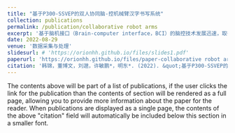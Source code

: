 ```yaml
---
title: "基于P300-SSVEP的双人协同脑-控机械臂汉字书写系统"
collection: publications
permalink: /publication/collaborative robot arms
excerpt: '基于脑机接口（Brain-computer interface，BCI）的脑控技术发展迅速，取得较大进展。然而，现有研究多采用单人脑控方式，存在执行效率低、可控自由度低的问题，难以满足复杂条件下的操控任务需求。针对此问题，本文采用时-频-相混合编码的视图脑机交互方法，设计双人协同策略，通过解码P300和稳态视觉诱发电位（Steady-state visual evoked potential，SSVEP）脑电特征，开发了108指令的双人协同脑控机械臂系统，实现双人同时对汉字一笔一划的书写。8名被试在线平均正确率为87.92%，平均在线信息传输速率（Information transfer rate，ITR）为66.00b/min。该系统扩展了BCI信息交互方式，初步验证了协同BCI操控机械臂的可行性和有效性，为协同BCI提供了技术支撑。相关研究工作以第一作者身份发表在中文期刊数据采集与处理。'
date: 2022-08-29
venue: '数据采集与处理'
slidesurl: # 'https://orionhh.github.io/files/slides1.pdf'
paperurl: 'https://orionhh.github.io/files/paper-collaborative robot arms.pdf'
citation: '韩锦，董博文，刘邈，许敏鹏*，明东*. (2022). &quot;基于P300-SSVEP的双人协同脑-控机械臂汉字书写系统.&quot; <i>数据采集与处理</i>. 37 (6): 1401-1411. (中文核心，CSCD: 7358130).'
---
```


The contents above will be part of a list of publications, if the user clicks the link for the publication than the contents of section will be rendered as a full page, allowing you to provide more information about the paper for the reader. When publications are displayed as a single page, the contents of the above "citation" field will automatically be included below this section in a smaller font.
